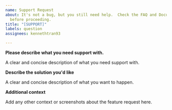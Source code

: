 ```yaml
---
name: Support Request
about: It's not a bug, but you still need help.  Check the FAQ and Documentation first
  before proceeding.
title: "[SUPPORT]"
labels: question
assignees: kennethtran93

---
```


**Please describe what you need support with.**

A clear and concise description of what you need support with.

**Describe the solution you'd like**

A clear and concise description of what you want to happen.

**Additional context**

Add any other context or screenshots about the feature request here.
